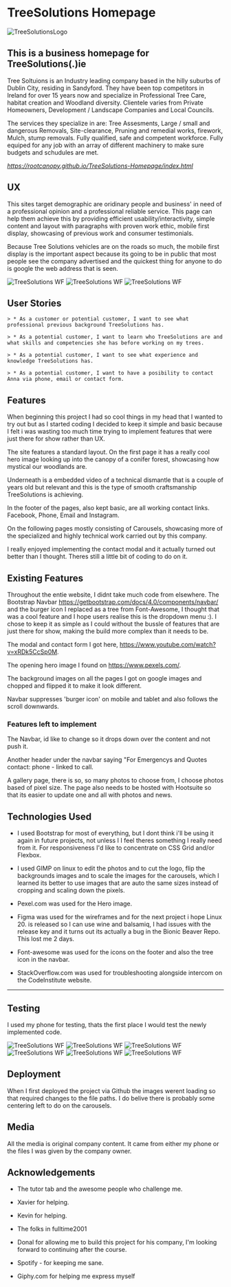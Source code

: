 #  TreeSolutions Homepage 

![TreeSolutionsLogo](./assets/images/logoedit2.png)


##  This is a business homepage for TreeSolutions(.)ie 


Tree Soltuions is an Industry leading company based in the hilly suburbs of Dublin City,
residing in Sandyford. They have been top competitors in Ireland for over 15 years now
and specialize in Professional Tree Care, habitat creation and Woodland diversity.
Clientele varies from Private Homeowners, Development / Landscape Companies
and Local Councils.

The services they specialize in are: Tree Assesments, Large / small and dangerous Removals, 
Site-clearance, Pruning and remedial works, firework, Mulch, stump removals.
Fully qualified, safe and competent workforce. 
Fully equiped for any job with an array of different machinery to
make sure budgets and schudules are met.           


*https://rootcanopy.github.io/TreeSolutions-Homepage/index.html*

##  UX 

This sites target demographic are oridinary people and business' in need of a professional opinion and 
a professional reliable service. This page can help them achieve this by providing efficient usability/interactivity,
simple content and layout with paragraphs with proven work ethic,
mobile first display, showcasing of previous work and consumer testimonials.  

Because Tree Solutions vehicles are on the roads so much, the mobile first display is the important
aspect because its going to be in public that most people see the company advertised and 
the quickest thing for anyone to do is google the web address that is seen.
    
![TreeSolutions WF](wireframes/Milestone1.png)
![TreeSolutions WF](wireframes/MilestoneContact.png)
![TreeSolutions WF](wireframes/services.png)

##  User Stories 

```> * As a customer or potential customer, I want to see what professional previous background TreeSolutions has.```

```> * As a potential customer, I want to learn who TreeSolutions are and what skills and competencies she has before working on my trees.```

```> * As a potential customer, I want to see what experience and knowledge TreeSolutions has.```

```> * As a potential customer, I want to have a posibility to contact Anna via phone, email or contact form.```

##  Features 


When beginning this project I had so cool things in my head that I wanted to try out but as I started 
coding I decided to keep it simple and basic because I felt i was wasting too much time trying to implement 
features that were just there for show rather than UX. 

The site features a standard layout. On the first page it has a really cool hero image looking up into the canopy 
of a conifer forest, showcasing how mystical our woodlands are.

Underneath is a embedded video of a technical dismantle that is a couple of years old but relevant and this 
is the type of smooth craftsmanship TreeSolutions is achieving.

In the footer of the pages, also kept basic, are all working contact links. Facebook, Phone, Email and Instagram.

On the following pages mostly consisting of Carousels, showcasing more of the specialized and highly technical work carried out
by this company.

I really enjoyed implementing the contact modal and it actually turned out better than I thought. Theres still a little bit of 
coding to do on it.
        
        
##  Existing Features 

Throughout the entie website, I didnt take much code from elsewhere. The Bootstrap Navbar 
https://getbootstrap.com/docs/4.0/components/navbar/ and the burger icon I replaced as a tree from Font-Awesome, 
I thought that was a cool feature and I hope users realise this is the dropdown menu :).
I chose to keep it as simple as I could without the bussle of 
features that are just there for show, making the build more complex than it needs to be.

The modal and contact form I got here, https://www.youtube.com/watch?v=xRDk5CcSp0M.

The opening hero image I found on https://www.pexels.com/.

The background images on all the pages I got on google images and chopped and flipped it to make it look different.

Navbar suppresses 'burger icon' on mobile and tablet and also follows the scroll downwards.

### Features left to implement

The Navbar, id like to change so it drops down over the content and not push it. 

Another header under the navbar saying "For Emergencys and Quotes contact: phone - linked to call.

A gallery page, there is so, so many photos to choose from, I choose photos based of pixel size.
The page also needs to be hosted with Hootsuite so that its easier to update one and all with photos and news.



##  Technologies Used 

* I used Bootstrap for most of everything, but I dont think i'll be using it again in future projects, not unless I 
I feel theres something I really need from it. For responsiveness I'd like to concentrate on CSS Grid and/or Flexbox.

* I used GIMP on linux to edit the photos and to cut the logo, flip the backgrounds images and to scale the images for the 
carousels, which I learned its better to use images that are auto the same sizes instead of cropping and scaling down the pixels.

* Pexel.com was used for the Hero image. 

* Figma was used for the wireframes and for the next project i hope Linux 20. is released so I can use wine and balsamiq,
I had issues with the release key and it turns out its actually a bug in the Bionic Beaver Repo. This lost me 2 days.

* Font-awesome was used for the icons on the footer and also the tree icon in the navbar.

* StackOverflow.com was used for troubleshooting alongside intercom on the CodeInstitute website.

<hr>

##  Testing 

I used my phone for testing, thats the first place I would test the newly implemented code.

![TreeSolutions WF](wireframes/screenshot1.jpg)
![TreeSolutions WF](wireframes/screenshot2.jpg)
![TreeSolutions WF](wireframes/Screenshot3.jpg)
![TreeSolutions WF](wireframes/Screenshot4.jpg)
![TreeSolutions WF](wireframes/Screenshot5.jpg)
![TreeSolutions WF](wireframes/Screenshot6.jpg)

## Deployment

When I first deployed the project via Github the images werent loading so that required 
changes to the file paths. I do belive there is probably some centering left to do on the carousels.

## Media 

All the media is original company content. It came from either my phone or the files I was given 
by the company owner. 


## Acknowledgements

* The tutor tab and the awesome people who challenge me.

* Xavier for helping.

* Kevin for helping.

* The folks in fulltime2001

* Donal for allowing me to build this project for his company, I'm looking forward to continuing after the course.

* Spotify - for keeping me sane.

* Giphy.com for helping me express myself 





